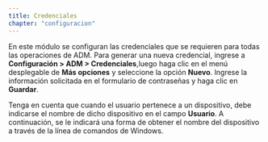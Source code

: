 ```yaml
---
title: Credenciales
chapter: "configuracion"
---
```


En este módulo se configuran las credenciales que se requieren para todas las operaciones de ADM. Para generar una nueva credencial, ingrese a **Configuración &gt; ADM &gt; Credenciales**,luego haga clic en el menú desplegable de **Más opciones** y seleccione la opción **Nuevo**. Ingrese la información solicitada en el formulario de contraseñas y haga clic en **Guardar**.

Tenga en cuenta que cuando el usuario pertenece a un dispositivo, debe indicarse el nombre de dicho dispositivo en el campo **Usuario**. A continuación, se le indicará una forma de obtener el nombre del dispositivo a través de la línea de comandos de Windows.
